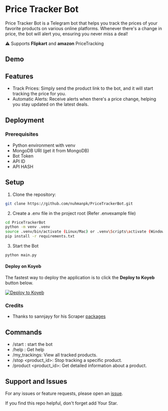 # Price Tracker Bot

Price Tracker Bot is a Telegram bot that helps you track the prices of your favorite products on various online platforms. Whenever there's a change in price, the bot will alert you, ensuring you never miss a deal!

⚠️ Supports **Flipkart** and **amazon** PriceTracking 

## Demo

<!-- ![Bot Demo](./demos/priceTrackerbot.gif)
![Product Tracking](./demos/ss-pricetracker.jpg) -->

## Features
- Track Prices: Simply send the product link to the bot, and it will start tracking the price for you.
- Automatic Alerts: Receive alerts when there's a price change, helping you stay updated on the latest deals.

## Deployment
### Prerequisites

* Python environment with venv
* MongoDB URI (get it from MongoDB)
* Bot Token
* API ID
* API HASH

## Setup
1. Clone the repository:

```bash
git clone https://github.com/nuhmanpk/PriceTrackerBot.git
```

2. Create a .env file in the project root (Refer .envexample file)

```bash
cd PriceTrackerBot
python -m venv .venv
source .venv/bin/activate (Linux/Mac) or .venv\Scripts\activate (Windows)
pip install -r requirements.txt

```

3. Start the Bot

```bash
python main.py
```


#### Deploy on Koyeb

The fastest way to deploy the application is to click the **Deploy to Koyeb** button below.

[![Deploy to Koyeb](https://www.koyeb.com/static/images/deploy/button.svg)](https://app.koyeb.com/deploy?type=git&repository=github.com/nuhmanpk/PriceTrackerBot&branch=main&name=pricetrackerbot)

### Credits
* Thanks to sannjayy for his Scraper [packages](https://github.com/sannjayy/python_flipkart_scraper)

## Commands
* /start : start the bot
* /help : Get help
* /my_trackings: View all tracked products.
* /stop <product_id>: Stop tracking a specific product.
* /product <product_id>: Get detailed information about a product.

## Support and Issues
For any issues or feature requests, please open an [issue](https://github.com/nuhmanpk/PriceTrackerBot/issues).

If you find this repo helpful, don't forget add Your Star.

